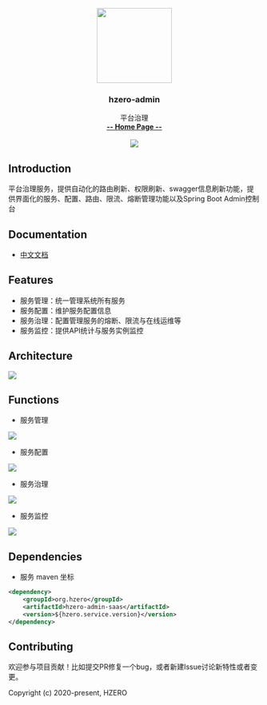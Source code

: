 <p align="center">
    <img src="https://file.open.hand-china.com/hsop-image/doc_classify/0/fed03e0fcb9d4a408d5be052fced12d1/hzero.png" width="150">
    <h3><p style="text-align:center">hzero-admin</p></h3>
    <p align="center">
        平台治理
        <br>
        <a href="http://open.hand-china.com/document-center/doc/application/10041/10148?doc_id=5133"><strong>-- Home Page --</strong></a>
        <br>
        <br>
         <a href="http://www.apache.org/licenses/LICENSE-2.0">
             <img src="https://img.shields.io/github/license/alibaba/arthas.svg" >
         </a>
    </p>    
</p>

## Introduction
平台治理服务，提供自动化的路由刷新、权限刷新、swagger信息刷新功能，提供界面化的服务、配置、路由、限流、熔断管理功能以及Spring Boot Admin控制台

## Documentation
- [中文文档](http://open.hand-china.com/document-center/doc/application/10041/10148?doc_id=5133)

## Features

- 服务管理：统一管理系统所有服务
- 服务配置：维护服务配置信息
- 服务治理：配置管理服务的熔断、限流与在线运维等
- 服务监控：提供API统计与服务实例监控

## Architecture

![](http://file.open.hand-china.com/hsop-image/doc_classify/0/b8a7b8d8053446589d46f497959e21a7/Admin%E6%9C%8D%E5%8A%A1%E6%9E%B6%E6%9E%84%E5%9B%BE.png)

## Functions

* 服务管理

![](http://file.open.hand-china.com/hsop-image/doc_classify/0/ff80187d0f8a475b8dd6ab27da395e27/20200720204408.png)

* 服务配置

![](http://file.open.hand-china.com/hsop-image/doc_classify/0/7efaed24ab1443f78eaa1332426d52b8/20200720204435.png)

* 服务治理

![](http://file.open.hand-china.com/hsop-image/doc_classify/0/e182c257c984472ab3ded4c11fa65075/20200720204528.png)

* 服务监控

![](http://file.open.hand-china.com/hsop-image/doc_classify/0/45b2da53e5b846328ec3a4284e7d34d0/20200720204821.png)

## Dependencies

* 服务 maven 坐标

```xml
<dependency>
    <groupId>org.hzero</groupId>
    <artifactId>hzero-admin-saas</artifactId>
    <version>${hzero.service.version}</version>
</dependency>
```

## Contributing

欢迎参与项目贡献！比如提交PR修复一个bug，或者新建Issue讨论新特性或者变更。

Copyright (c) 2020-present, HZERO
